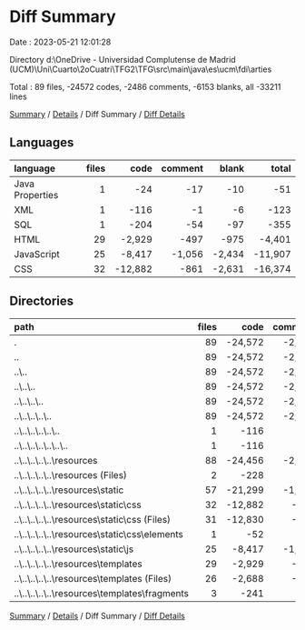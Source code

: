 # Diff Summary

Date : 2023-05-21 12:01:28

Directory d:\\OneDrive - Universidad Complutense de Madrid (UCM)\\Uni\\Cuarto\\2oCuatri\\TFG2\\TFG\\src\\main\\java\\es\\ucm\\fdi\\arties

Total : 89 files,  -24572 codes, -2486 comments, -6153 blanks, all -33211 lines

[Summary](results.md) / [Details](details.md) / Diff Summary / [Diff Details](diff-details.md)

## Languages
| language | files | code | comment | blank | total |
| :--- | ---: | ---: | ---: | ---: | ---: |
| Java Properties | 1 | -24 | -17 | -10 | -51 |
| XML | 1 | -116 | -1 | -6 | -123 |
| SQL | 1 | -204 | -54 | -97 | -355 |
| HTML | 29 | -2,929 | -497 | -975 | -4,401 |
| JavaScript | 25 | -8,417 | -1,056 | -2,434 | -11,907 |
| CSS | 32 | -12,882 | -861 | -2,631 | -16,374 |

## Directories
| path | files | code | comment | blank | total |
| :--- | ---: | ---: | ---: | ---: | ---: |
| . | 89 | -24,572 | -2,486 | -6,153 | -33,211 |
| .. | 89 | -24,572 | -2,486 | -6,153 | -33,211 |
| ..\\.. | 89 | -24,572 | -2,486 | -6,153 | -33,211 |
| ..\\..\\.. | 89 | -24,572 | -2,486 | -6,153 | -33,211 |
| ..\\..\\..\\.. | 89 | -24,572 | -2,486 | -6,153 | -33,211 |
| ..\\..\\..\\..\\.. | 89 | -24,572 | -2,486 | -6,153 | -33,211 |
| ..\\..\\..\\..\\..\\.. | 1 | -116 | -1 | -6 | -123 |
| ..\\..\\..\\..\\..\\..\\.. | 1 | -116 | -1 | -6 | -123 |
| ..\\..\\..\\..\\..\\resources | 88 | -24,456 | -2,485 | -6,147 | -33,088 |
| ..\\..\\..\\..\\..\\resources (Files) | 2 | -228 | -71 | -107 | -406 |
| ..\\..\\..\\..\\..\\resources\\static | 57 | -21,299 | -1,917 | -5,065 | -28,281 |
| ..\\..\\..\\..\\..\\resources\\static\\css | 32 | -12,882 | -861 | -2,631 | -16,374 |
| ..\\..\\..\\..\\..\\resources\\static\\css (Files) | 31 | -12,830 | -857 | -2,629 | -16,316 |
| ..\\..\\..\\..\\..\\resources\\static\\css\\elements | 1 | -52 | -4 | -2 | -58 |
| ..\\..\\..\\..\\..\\resources\\static\\js | 25 | -8,417 | -1,056 | -2,434 | -11,907 |
| ..\\..\\..\\..\\..\\resources\\templates | 29 | -2,929 | -497 | -975 | -4,401 |
| ..\\..\\..\\..\\..\\resources\\templates (Files) | 26 | -2,688 | -476 | -916 | -4,080 |
| ..\\..\\..\\..\\..\\resources\\templates\\fragments | 3 | -241 | -21 | -59 | -321 |

[Summary](results.md) / [Details](details.md) / Diff Summary / [Diff Details](diff-details.md)